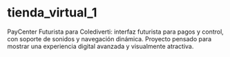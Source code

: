 # tienda_virtual_1
PayCenter Futurista para Colediverti: interfaz futurista para pagos y control, con soporte de sonidos y navegación dinámica. Proyecto pensado para mostrar una experiencia digital avanzada y visualmente atractiva.
